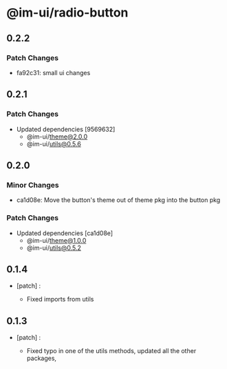 # @im-ui/radio-button

## 0.2.2

### Patch Changes

- fa92c31: small ui changes

## 0.2.1

### Patch Changes

- Updated dependencies [9569632]
  - @im-ui/theme@2.0.0
  - @im-ui/utils@0.5.6

## 0.2.0

### Minor Changes

- ca1d08e: Move the button's theme out of theme pkg into the button pkg

### Patch Changes

- Updated dependencies [ca1d08e]
  - @im-ui/theme@1.0.0
  - @im-ui/utils@0.5.2

## 0.1.4

- [patch] :

  - Fixed imports from utils

## 0.1.3

- [patch] :

  - Fixed typo in one of the utils methods, updated all the other packages,
